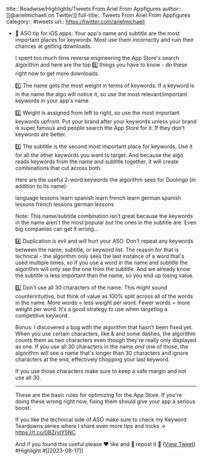title:: Readwise/Highlights/Tweets From Ariel From Appfigures
author:: [[@arielmichaeli on Twitter]]
full-title:: Tweets From Ariel From Appfigures
category:: #tweets
url:: https://twitter.com/arielmichaeli

- 🚨 ASO tip for iOS apps: Your app's name and subtitle are the most important places for keywords. Most use them incorrectly and ruin their chances at getting downloads.
  
  I spent too much time reverse engineering the App Store's search algorithm and here are the top 5️⃣ things you have to know - do these right now to get more downloads.
  
  1️⃣ The name gets the most weight in terms of keywords. 
  If a keyword is in the name the algo will notice it, so use the most relevant/important keywords in your app's name.
  
  2️⃣ Weight is assigned from left to right, so use the most important keywords upfront. 
  Put your brand after your keywords unless your brand is super famous and people search the App Store for it. If they don't keywords are better.
  
  3️⃣ The subtitle is the second most important place for keywords. 
  Use it for all the other keywords you want to target. And because the algo reads keywords from the name and subtitle together, it will create combinations that cut across both.
  
  Here are the useful 2-word keywords the algorithm sees for Duolingo (in addition to its name):
  
  language lessons
  learn spanish
  learn french
  learn german
  spanish lessons
  french lessons
  german lessons
  
  Note: This name/subtitle combination isn't great because the keywords in the name aren't the most popular but the ones in the subtitle are. Even big companies can get it wrong...
  
  4️⃣ Duplication is evil and will hurt your ASO. 
  Don't repeat any keywords between the name, subtitle, or keyword list. 
  The reason for that is technical - the algorithm only sees the last instance of a word that's used multiple times, so if you use a word in the name and subtitle the algorithm will only see the one from the subtitle. And we already know the subtitle is less important than the name, so you end up losing value.
  
  5️⃣ Don't use all 30 characters of the name. 
  This might sound counterintuitive, but think of value as 100% split across all of the words in the name. More words = less weight per word. Fewer words = more weight per word. 
  It's a good strategy to use when targeting a competitive keyword.
  
  Bonus: I discovered a bug with the algorithm that hasn't been fixed yet. When you use certain characters, like & and some dashes, the algorithm counts them as two characters even though they're really only displayed as one. 
  If you use all 30 characters in the name _and_ one of those, the algorithm will see a name that's longer than 30 characters and ignore characters at the end, effectively chopping your last keyword.
  
  If you use those characters make sure to keep a safe margin and not use all 30.
  
  ----
  
  These are the basic rules for optimizing for the App Store. If you're doing these wrong right now, fixing them should give your app a serious boost.
  
  If you like the technical side of ASO make sure to check my Keyword Teardowns series where I share even more tips and tricks → https://t.co/0BZrvlY5NC
  
  And if you found this useful please ❤️ like and 🔁 repost it 🙌 ([View Tweet](https://twitter.com/arielmichaeli/status/1691929694134731032)) #Highlight #[[2023-08-17]]